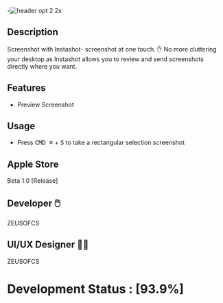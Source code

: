 -![header opt 2 2x](https://user-images.githubusercontent.com/19171147/28440388-0b19ebac-6d74-11e7-8240-499035fbbbdf.png)


## Description

Screenshot with Instashot- screenshot at one touch. ✋ No more cluttering your desktop as Instashot allows you to review and send screenshots directly where you want.

## Features
- Preview Screenshot
## Usage
  - Press <kbd>CMD ⌘</kbd> + <kbd>S</kbd> to take a rectangular selection screenshot
  
## Apple Store 
Beta 1.0 [Release]

## Developer  🖱️ 

ZEUSOFCS

## UI/UX Designer 👨‍🎨

ZEUSOFCS





# Development Status : [93.9%]
